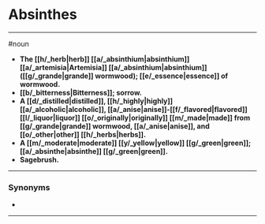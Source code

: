 # Absinthes
---
#noun
- **The [[h/_herb|herb]] [[a/_absinthium|absinthium]] [[a/_artemisia|Artemisia]] [[a/_absinthium|absinthium]] ([[g/_grande|grande]] wormwood); [[e/_essence|essence]] of wormwood.**
- **[[b/_bitterness|Bitterness]]; sorrow.**
- **A [[d/_distilled|distilled]], [[h/_highly|highly]] [[a/_alcoholic|alcoholic]], [[a/_anise|anise]]-[[f/_flavored|flavored]] [[l/_liquor|liquor]] [[o/_originally|originally]] [[m/_made|made]] from [[g/_grande|grande]] wormwood, [[a/_anise|anise]], and [[o/_other|other]] [[h/_herbs|herbs]].**
- **A [[m/_moderate|moderate]] [[y/_yellow|yellow]] [[g/_green|green]]; [[a/_absinthe|absinthe]] [[g/_green|green]].**
- **Sagebrush.**
---
### Synonyms
- 
---
